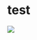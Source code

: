 # test

<a href="https://www2.cosee.biz/">
    <picture>
      <source media="(prefers-color-scheme: dark)" srcset="https://github.com/user-attachments/assets/cbcdd019-ca27-40ff-af66-7e4c915ee29e">
      <img src="https://github.com/user-attachments/assets/fe78ee02-3502-45c5-bf5f-55feaa35570e" />
    </picture>
</a>
<br>
<br>
